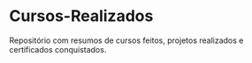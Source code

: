 # Cursos-Realizados
Repositório com resumos de cursos feitos, projetos realizados e certificados conquistados.
